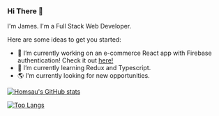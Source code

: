 ### Hi There 👋

I'm James. I'm a Full Stack Web Developer.
<!--
**homsau/homsau** is a ✨ _special_ ✨ repository because its `README.md` (this file) appears on your GitHub profile.
-->
Here are some ideas to get you started:

- 🔭 I’m currently working on an e-commerce React app with Firebase authentication! Check it out <a href="www.github.com/homsau/react-store">here!</a>
- 🌱 I’m currently learning Redux and Typescript.
- 🌎 I'm currently looking for new opportunities. 
<!--- 
👯 I’m looking to collaborate on ...
- 🤔 I’m looking for help with ...
- 💬 Ask me about ...
- 📫 How to reach me: ...
- 😄 Pronouns: ...
- ⚡ Fun fact: ...
-->

[![Homsau's GitHub stats](https://github-readme-stats.vercel.app/api?username=homsau&count_private=true&show_icons=true&?theme=blue-green)](https://github.com/anuraghazra/github-readme-stats)


[![Top Langs](https://github-readme-stats.vercel.app/api/top-langs/?username=anuraghazra&layout=compact)](https://github.com/anuraghazra/github-readme-stats)
